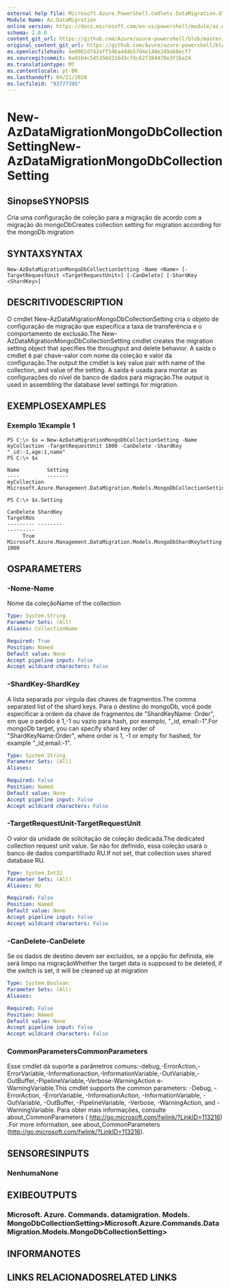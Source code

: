 ```yaml
---
external help file: Microsoft.Azure.PowerShell.Cmdlets.DataMigration.dll-Help.xml
Module Name: Az.DataMigration
online version: https://docs.microsoft.com/en-us/powershell/module/az.datamigration/New-AzDataMigrationMongoDbCollectionSetting
schema: 2.0.0
content_git_url: https://github.com/Azure/azure-powershell/blob/master/src/DataMigration/DataMigration/help/New-AzDataMigrationMongoDbCollectionSetting.md
original_content_git_url: https://github.com/Azure/azure-powershell/blob/master/src/DataMigration/DataMigration/help/New-AzDataMigrationMongoDbCollectionSetting.md
ms.openlocfilehash: 4e0082d742aff54ba4d4b57d4e148e249ab8ecf7
ms.sourcegitcommit: 6a91b4c545350d316d3cf8c62f384478e3f3ba24
ms.translationtype: MT
ms.contentlocale: pt-BR
ms.lasthandoff: 04/21/2020
ms.locfileid: "93777395"
---
```

# <span data-ttu-id="8b8dc-101">New-AzDataMigrationMongoDbCollectionSetting</span><span class="sxs-lookup"><span data-stu-id="8b8dc-101">New-AzDataMigrationMongoDbCollectionSetting</span></span>

## <span data-ttu-id="8b8dc-102">Sinopse</span><span class="sxs-lookup"><span data-stu-id="8b8dc-102">SYNOPSIS</span></span>
<span data-ttu-id="8b8dc-103">Cria uma configuração de coleção para a migração de acordo com a migração do mongoDb</span><span class="sxs-lookup"><span data-stu-id="8b8dc-103">Creates collection setting for migration according for the mongoDb migration</span></span>

## <span data-ttu-id="8b8dc-104">SYNTAX</span><span class="sxs-lookup"><span data-stu-id="8b8dc-104">SYNTAX</span></span>

```
New-AzDataMigrationMongoDbCollectionSetting -Name <Name> [-TargetRequestUnit <TargetRequestUnit>] [-CanDelete] [-ShardKey <ShardKey>]
```

## <span data-ttu-id="8b8dc-105">DESCRITIVO</span><span class="sxs-lookup"><span data-stu-id="8b8dc-105">DESCRIPTION</span></span>
<span data-ttu-id="8b8dc-106">O cmdlet New-AzDataMigrationMongoDbCollectionSetting cria o objeto de configuração de migração que especifica a taxa de transferência e o comportamento de exclusão.</span><span class="sxs-lookup"><span data-stu-id="8b8dc-106">The New-AzDataMigrationMongoDbCollectionSetting cmdlet creates the migration setting object that specifies the throughput and delete behavior.</span></span>
<span data-ttu-id="8b8dc-107">A saída o cmdlet é par chave-valor com nome da coleção e valor da configuração.</span><span class="sxs-lookup"><span data-stu-id="8b8dc-107">The output the cmdlet is key value pair with name of the collection, and value of the setting.</span></span> <span data-ttu-id="8b8dc-108">A saída é usada para montar as configurações do nível de banco de dados para migração.</span><span class="sxs-lookup"><span data-stu-id="8b8dc-108">The output is used in assembling the database level settings for migration.</span></span>

## <span data-ttu-id="8b8dc-109">EXEMPLOS</span><span class="sxs-lookup"><span data-stu-id="8b8dc-109">EXAMPLES</span></span>

### <span data-ttu-id="8b8dc-110">Exemplo 1</span><span class="sxs-lookup"><span data-stu-id="8b8dc-110">Example 1</span></span>
```
PS C:\> $x = New-AzDataMigrationMongoDbCollectionSetting -Name myCollection -TargetRequestUnit 1000 -CanDelete -ShardKey "_id:-1,age:1,name"
PS C:\> $x

Name         Setting
----         -------
myCollection Microsoft.Azure.Management.DataMigration.Models.MongoDbCollectionSettings

PS C:\> $x.Setting

CanDelete ShardKey                                                               TargetRUs
--------- --------                                                               ---------
     True Microsoft.Azure.Management.DataMigration.Models.MongoDbShardKeySetting      1000

```

## <span data-ttu-id="8b8dc-111">OS</span><span class="sxs-lookup"><span data-stu-id="8b8dc-111">PARAMETERS</span></span>

### <span data-ttu-id="8b8dc-112">-Nome</span><span class="sxs-lookup"><span data-stu-id="8b8dc-112">-Name</span></span>
<span data-ttu-id="8b8dc-113">Nome da coleção</span><span class="sxs-lookup"><span data-stu-id="8b8dc-113">Name of the collection</span></span>

```yaml
Type: System.String
Parameter Sets: (All)
Aliases: CollectionName

Required: True
Position: Named
Default value: None
Accept pipeline input: False
Accept wildcard characters: False
```

### <span data-ttu-id="8b8dc-114">-ShardKey</span><span class="sxs-lookup"><span data-stu-id="8b8dc-114">-ShardKey</span></span>
<span data-ttu-id="8b8dc-115">A lista separada por vírgula das chaves de fragmentos.</span><span class="sxs-lookup"><span data-stu-id="8b8dc-115">The comma separated list of the shard keys.</span></span> <span data-ttu-id="8b8dc-116">Para o destino do mongoDb, você pode especificar a ordem da chave de fragmentos de "ShardKeyName: Order", em que o pedido é 1,-1 ou vazio para hash, por exemplo, "_id, email:-1".</span><span class="sxs-lookup"><span data-stu-id="8b8dc-116">For mongoDb target, you can specify shard key order of "ShardKeyName:Order", where order is 1, -1 or empty for hashed, for example "_id,email:-1".</span></span>

```yaml
Type: System.String
Parameter Sets: (All)
Aliases:

Required: False
Position: Named
Default value: None
Accept pipeline input: False
Accept wildcard characters: False
```

### <span data-ttu-id="8b8dc-117">-TargetRequestUnit</span><span class="sxs-lookup"><span data-stu-id="8b8dc-117">-TargetRequestUnit</span></span>
<span data-ttu-id="8b8dc-118">O valor da unidade de solicitação de coleção dedicada.</span><span class="sxs-lookup"><span data-stu-id="8b8dc-118">The dedicated collection request unit value.</span></span> <span data-ttu-id="8b8dc-119">Se não for definido, essa coleção usará o banco de dados compartilhado RU.</span><span class="sxs-lookup"><span data-stu-id="8b8dc-119">If not set, that collection uses shared database RU.</span></span>

```yaml
Type: System.Int32
Parameter Sets: (All)
Aliases: RU

Required: False
Position: Named
Default value: None
Accept pipeline input: False
Accept wildcard characters: False
```

### <span data-ttu-id="8b8dc-120">-CanDelete</span><span class="sxs-lookup"><span data-stu-id="8b8dc-120">-CanDelete</span></span>
<span data-ttu-id="8b8dc-121">Se os dados de destino devem ser excluídos, se a opção for definida, ele será limpo na migração</span><span class="sxs-lookup"><span data-stu-id="8b8dc-121">Whether the target data is supposed to be deleted, if the switch is set, it will be cleaned up at migration</span></span>

```yaml
Type: System.Boolean
Parameter Sets: (All)
Aliases:

Required: False
Position: Named
Default value: None
Accept pipeline input: False
Accept wildcard characters: False
```


### <span data-ttu-id="8b8dc-122">CommonParameters</span><span class="sxs-lookup"><span data-stu-id="8b8dc-122">CommonParameters</span></span>
<span data-ttu-id="8b8dc-123">Esse cmdlet dá suporte a parâmetros comuns:-debug,-ErrorAction,-ErrorVariable,-Informationaction,-InformationVariable,-OutVariable,-OutBuffer,-PipelineVariable,-Verbose-WarningAction e-WarningVariable.</span><span class="sxs-lookup"><span data-stu-id="8b8dc-123">This cmdlet supports the common parameters: -Debug, -ErrorAction, -ErrorVariable, -InformationAction, -InformationVariable, -OutVariable, -OutBuffer, -PipelineVariable, -Verbose, -WarningAction, and -WarningVariable.</span></span> <span data-ttu-id="8b8dc-124">Para obter mais informações, consulte about_CommonParameters ( http://go.microsoft.com/fwlink/?LinkID=113216) .</span><span class="sxs-lookup"><span data-stu-id="8b8dc-124">For more information, see about_CommonParameters (http://go.microsoft.com/fwlink/?LinkID=113216).</span></span>

## <span data-ttu-id="8b8dc-125">SENSORES</span><span class="sxs-lookup"><span data-stu-id="8b8dc-125">INPUTS</span></span>

### <span data-ttu-id="8b8dc-126">Nenhuma</span><span class="sxs-lookup"><span data-stu-id="8b8dc-126">None</span></span>

## <span data-ttu-id="8b8dc-127">EXIBE</span><span class="sxs-lookup"><span data-stu-id="8b8dc-127">OUTPUTS</span></span>

### <span data-ttu-id="8b8dc-128">Microsoft. Azure. Commands. datamigration. Models. MongoDbCollectionSetting></span><span class="sxs-lookup"><span data-stu-id="8b8dc-128">Microsoft.Azure.Commands.DataMigration.Models.MongoDbCollectionSetting></span></span>

## <span data-ttu-id="8b8dc-129">INFORMA</span><span class="sxs-lookup"><span data-stu-id="8b8dc-129">NOTES</span></span>

## <span data-ttu-id="8b8dc-130">LINKS RELACIONADOS</span><span class="sxs-lookup"><span data-stu-id="8b8dc-130">RELATED LINKS</span></span>
